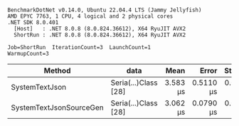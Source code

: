 ```

BenchmarkDotNet v0.14.0, Ubuntu 22.04.4 LTS (Jammy Jellyfish)
AMD EPYC 7763, 1 CPU, 4 logical and 2 physical cores
.NET SDK 8.0.401
  [Host]   : .NET 8.0.8 (8.0.824.36612), X64 RyuJIT AVX2
  ShortRun : .NET 8.0.8 (8.0.824.36612), X64 RyuJIT AVX2

Job=ShortRun  IterationCount=3  LaunchCount=1  
WarmupCount=3  

```
| Method                  | data                 | Mean     | Error     | StdDev    | Min      | Max      | Gen0   | Allocated |
|------------------------ |--------------------- |---------:|----------:|----------:|---------:|---------:|-------:|----------:|
| SystemTextJson          | Seria(...)Class [28] | 3.583 μs | 0.5110 μs | 0.0280 μs | 3.551 μs | 3.600 μs | 0.0229 |   2.07 KB |
| SystemTextJsonSourceGen | Seria(...)Class [28] | 3.062 μs | 0.0790 μs | 0.0043 μs | 3.057 μs | 3.066 μs | 0.0267 |    2.2 KB |
